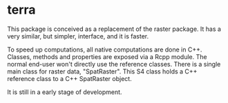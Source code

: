 # terra

This package is conceived as a replacement of the raster package. It has a very similar, but simpler, interface, and it is faster.

To speed up computations, all native computations are done in C++. Classes, methods and properties are exposed via a Rcpp module. The normal end-user won't directly use the reference classes. There is a single main class for raster data, "SpatRaster". This S4 class holds a C++ reference class to a C++ SpatRaster object.

It is still in a early stage of development. 
